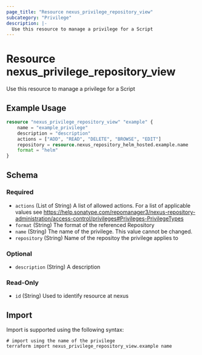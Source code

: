 ```yaml
---
page_title: "Resource nexus_privilege_repository_view"
subcategory: "Privilege"
description: |-
  Use this resource to manage a privilege for a Script
---
```

# Resource nexus_privilege_repository_view
Use this resource to manage a privilege for a Script
## Example Usage
```terraform
resource "nexus_privilege_repository_view" "example" {
	name = "example_privilege"
	description = "description"
	actions = ["ADD", "READ", "DELETE", "BROWSE", "EDIT"]
	repository = resource.nexus_repository_helm_hosted.example.name
	format = "helm"
}
```
<!-- schema generated by tfplugindocs -->
## Schema

### Required

- `actions` (List of String) A list of allowed actions. For a list of applicable values see https://help.sonatype.com/repomanager3/nexus-repository-administration/access-control/privileges#Privileges-PrivilegeTypes
- `format` (String) The format of the referenced Repository
- `name` (String) The name of the privilege. This value cannot be changed.
- `repository` (String) Name of the repositoy the privilege applies to

### Optional

- `description` (String) A description

### Read-Only

- `id` (String) Used to identify resource at nexus
## Import
Import is supported using the following syntax:
```shell
# import using the name of the privilege
terraform import nexus_privilege_repository_view.example name
```
